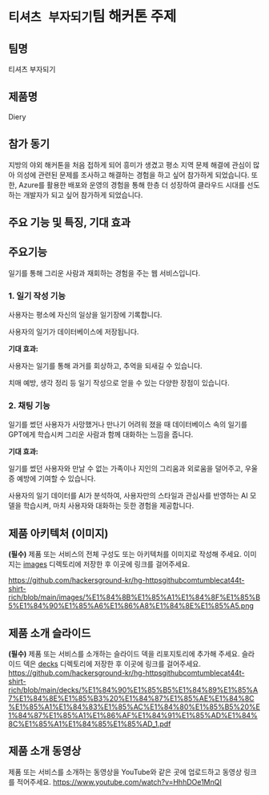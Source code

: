 # `티셔츠 부자되기`팀 해커톤 주제

## 팀명

티셔츠 부자되기

## 제품명

Diery

## 참가 동기

지방의 야외 해커톤을 처음 접하게 되어 흥미가 생겼고 평소 지역 문제 해결에 관심이 많아 의성에 관련된 문제를 조사하고 해결하는 경험을 하고 싶어 참가하게 되었습니다.
또한, Azure를 활용한 배포와 운영의 경험을 통해 한층 더 성장하여 클라우드 시대를 선도하는 개발자가 되고 싶어 참가하게 되었습니다.

## 주요 기능 및 특징, 기대 효과


## 주요기능 

일기를 통해 그리운 사람과 재회하는 경험을 주는 웹 서비스입니다.

### 1. 일기 작성 기능

사용자는 평소에 자신의 일상을 일기장에 기록합니다.

사용자의 일기가 데이터베이스에 저장됩니다.


**기대 효과:**

사용자는 일기를 통해 과거를 회상하고, 추억을 되새길 수 있습니다.

치매 예방, 생각 정리 등 일기 작성으로 얻을 수 있는 다양한 장점이 있습니다.


### 2. 채팅 기능
   
일기를 썼던 사용자가 사망했거나 만나기 어려워 졌을 때 데이터베이스 속의 일기를 GPT에게 학습시켜 그리운 사람과 함께 대화하는 느낌을 줍니다.


**기대 효과:**

일기를 썼던 사용자와 만날 수 없는 가족이나 지인의 그리움과 외로움을 덜어주고, 우울증 예방에 기여할 수 있습니다.

사용자의 일기 데이터를 AI가 분석하여, 사용자만의 스타일과 관심사를 반영하는 AI 모델을 학습시켜, 마치 사용자와 대화하는 듯한 경험을 제공합니다.


## 제품 아키텍처 (이미지)

**(필수)** 제품 또는 서비스의 전체 구성도 또는 아키텍처를 이미지로 작성해 주세요. 이미지는 [images](./images) 디렉토리에 저장한 후 이곳에 링크를 걸어주세요.

https://github.com/hackersground-kr/hg-httpsgithubcomtumblecat44t-shirt-rich/blob/main/images/%E1%84%8B%E1%85%A1%E1%84%8F%E1%85%B5%E1%84%90%E1%85%A6%E1%86%A8%E1%84%8E%E1%85%A5.png

## 제품 소개 슬라이드

**(필수)** 제품 또는 서비스를 소개하는 슬라이드 덱을 리포지토리에 추가해 주세요. 슬라이드 덱은 [decks](./decks) 디렉토리에 저장한 후 이곳에 링크를 걸어주세요.
https://github.com/hackersground-kr/hg-httpsgithubcomtumblecat44t-shirt-rich/blob/main/decks/%E1%84%90%E1%85%B5%E1%84%89%E1%85%A7%E1%84%8E%E1%85%B3%20%E1%84%87%E1%85%AE%E1%84%8C%E1%85%A1%E1%84%83%E1%85%AC%E1%84%80%E1%85%B5%20%E1%84%87%E1%85%A1%E1%86%AF%E1%84%91%E1%85%AD%E1%84%8C%E1%85%A1%E1%84%85%E1%85%AD_1.pdf

## 제품 소개 동영상

제품 또는 서비스를 소개하는 동영상을 YouTube와 같은 곳에 업로드하고 동영상 링크를 적어주세요.
https://www.youtube.com/watch?v=HhhDOe1MnQI

